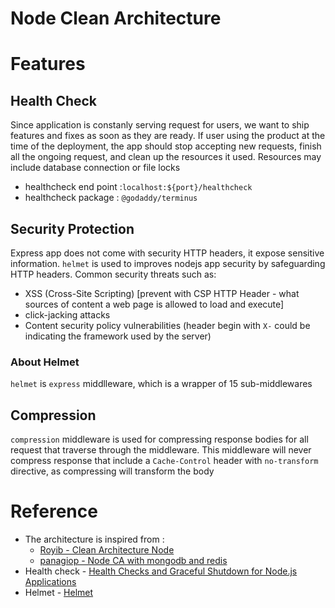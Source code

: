 
Node Clean Architecture
=======================

# Features

## Health Check
Since application is constanly serving request for users, we want to ship features and fixes as soon as they are ready. If user using the product at the time of the deployment, the app should stop accepting new requests, finish all the ongoing request, and clean up the resources it used. Resources may include database connection or file locks
- healthcheck end point :`localhost:${port}/healthcheck`
- healthcheck package : `@godaddy/terminus`

## Security Protection
Express app does not come with security HTTP headers, it expose sensitive information. `helmet` is used to improves nodejs app security by safeguarding HTTP headers. Common security threats such as:
- XSS (Cross-Site Scripting) [prevent with  CSP HTTP Header - what sources of content a web page is allowed to load and execute]
- click-jacking attacks
- Content security policy vulnerabilities (header begin with `X-` could be indicating the framework used by the server)

### About Helmet
`helmet` is `express` middlleware, which is a wrapper of 15 sub-middlewares 

## Compression
`compression` middleware is used for compressing response bodies for all request that traverse through the middleware. This middleware will never compress response that include a `Cache-Control` header with `no-transform` directive, as compressing will transform the body

# Reference

- The architecture is inspired from :
    - [Royib - Clean Architecture Node](https://github.com/royib/clean-architecture-node)
    - [panagiop - Node CA with mongodb and redis](https://github.com/panagiop/node.js-clean-architecture)
- Health check - [Health Checks and Graceful Shutdown for Node.js Applications](https://www.godaddy.com/engineering/2018/02/22/announcing-terminus/)
- Helmet - [Helmet](https://blog.logrocket.com/using-helmet-node-js-secure-application/)